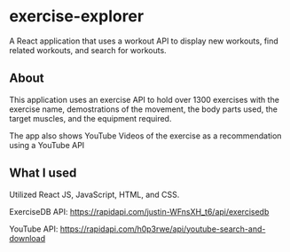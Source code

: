 # exercise-explorer
A React application that uses a workout API to display new workouts, find related workouts, and search for workouts. 

## About
This application uses an exercise API to hold over 1300 exercises with the exercise name, demostrations of the movement, the body parts used, the target muscles, and the equipment required.

The app also shows YouTube Videos of the exercise as a recommendation using a YouTube API

## What I used

Utilized React JS, JavaScript, HTML, and CSS.

ExerciseDB API: https://rapidapi.com/justin-WFnsXH_t6/api/exercisedb

YouTube API: https://rapidapi.com/h0p3rwe/api/youtube-search-and-download
